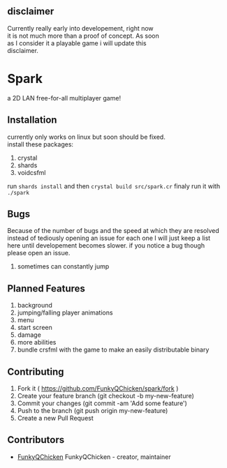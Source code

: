 ## disclaimer

Currently really early into developement, right now   
it is not much more than a proof of concept. As soon  
as I consider it a playable game i will update this  
disclaimer.

# Spark

a 2D LAN free-for-all multiplayer game!

## Installation

currently only works on linux but soon should be fixed.  
install these packages:
1. crystal 
2. shards
3. voidcsfml
  
run `shards install`
and then `crystal build src/spark.cr`
finaly run it with `./spark`

## Bugs
Because of the number of bugs and the speed at which they are resolved  
instead of tediously opening an issue for each one I will just keep a list  
here until developement becomes slower. if you notice a bug though  
please open an issue.
1. sometimes can constantly jump

## Planned Features  
1. background
2. jumping/falling player animations
3. menu
4. start screen
5. damage
6. more abilities
8. bundle crsfml with the game to make an easily distributable binary

## Contributing

1. Fork it ( https://github.com/FunkyQChicken/spark/fork )
2. Create your feature branch (git checkout -b my-new-feature)
3. Commit your changes (git commit -am 'Add some feature')
4. Push to the branch (git push origin my-new-feature)
5. Create a new Pull Request

## Contributors

- [FunkyQChicken](https://github.com/FunkyQChicken) FunkyQChicken - creator, maintainer
